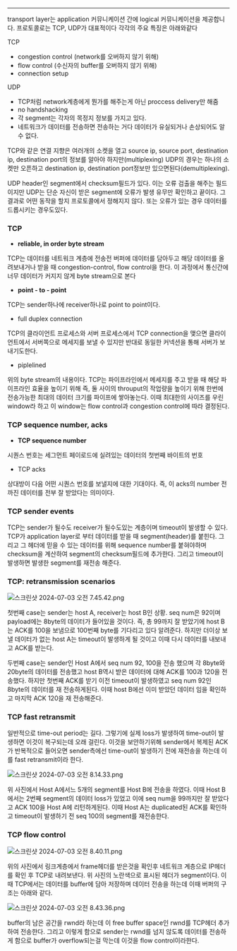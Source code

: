 ---

transport layer는 application 커뮤니케이션 간에 logical 커뮤니케이션을 제공합니다.
프로토콜로는 TCP, UDP가 대표적이다 각각의 주요 특징은 아래와같다

TCP

- congestion control (network를 오버하지 않기 위해)
- flow control (수신자의 buffer를 오버하지 않기 위해)
- connection setup

UDP

- TCP처럼 network계층에게 뭔가를 해주는게 아닌 proccess delivery만 해줌
- no handshacking
- 각 segment는 각자의 목정지 정보를 가지고 있다.
- 네트워크가 데이터를 전송하면 전송하는 거다 데이터가 유실되거나 손상되어도 알 수 없다.

TCP와 같은 연결 지향은 여러개의 소켓을 열고 source ip, source port, destination ip, destination port의 정보를 알아야 하지만(multiplexing) UDP의 경우는 하나의 소켓만 오픈하고 destination ip, destination port정보만 있으면된다(demultiplexing).

UDP header인 segment에서 checksum필드가 있다. 이는 오류 검출을 해주는 필드이지만 UDP는 단순 자신이 받은 segment에 오류가 발생 유무만 확인하고 끝이다. 그 결과로 어떤 동작을 할지 프로토콜에서 정해지지 않다. 또는 오류가 있는 경우 데이터를 드롭시키는 경우도있다.

### TCP

- **reliable, in order byte stream**

TCP는 데이터를 네트워크 계층에 전송전 버퍼에 데이터를 담아두고 해당 데이터를 올려보내거나 받을 때 congestion-control, flow control을 한다. 이 과정에서 통신간에 너무 데이터가 커지지 않게 byte stream으로 본다

- **point - to - point**

TCP는 sender하나에 receiver하나로 point to point이다.

- full duplex connection

TCP의 클라이언트 프로세스와 서버 프로세스에서 TCP connection을 맺으면 클라이언트에서 서버쪽으로 메세지를 보낼 수 있지만 반대로 동일한 커넥션을 통해 서버가 보내기도한다.

- piplelined

위의 byte stream의 내용이다. TCP는 파이프라인에서 메세지를 주고 받을 때 해당 파이프라인 효율을 높이기 위해 즉, 둘 사이의 throuput의 작업량을 높이기 위해 한번에 전송가능한 최대의 데이터 크기를 파이프에 쌓아놓는다. 이때 최대한의 사이즈를 우린 window라 하고 이 window는 flow control과 congestion control에 따라 결정된다.

### TCP sequence number, acks

- **TCP sequence number**

시퀀스 번호는 세그먼트 페이로드에 실려있는 데이터의 첫번째 바이트의 번호

- TCP acks

상대방이 다음 어떤 시퀀스 번호를 보낼지에 대한 기대이다. 즉, 이 acks의 number 전까진 데이터를 전부 잘 받았다는 의미이다.

### TCP sender events

TCP는 sender가 될수도 receiver가 될수도있는 계층이며 timeout이 발생할 수 있다.
TCP가 application layer로 부터 데이터를 받을 때 segment(header)를 붙힌다. 그리고 그 헤더에 믿을 수 있는 데이터를 위해 sequence number를 붙혀야하며 checksum을 계산하여 segment의 checksum필드에 추가한다. 그리고 timeout이 발생하면 발생한 segment를 재전송 해준다.

### TCP: retransmission scenarios

![스크린샷 2024-07-03 오전 7.45.42.png](https://prod-files-secure.s3.us-west-2.amazonaws.com/ad79c095-c62e-4268-8fe9-c9d202ae92f5/49cefaaf-85ba-4ba2-8e2d-233d713e97b2/%E1%84%89%E1%85%B3%E1%84%8F%E1%85%B3%E1%84%85%E1%85%B5%E1%86%AB%E1%84%89%E1%85%A3%E1%86%BA_2024-07-03_%E1%84%8B%E1%85%A9%E1%84%8C%E1%85%A5%E1%86%AB_7.45.42.png)

첫번째 case는 sender는 host A, receiver는 host B인 상황. seq num은 92이며 payload에는 8byte의 데이터가 들어있을 것이다. 즉, 총 99까지 잘 받았기에 host B 는 ACK를 100을 보냄으로 100번째 byte를 기다리고 있다 알려준다. 하지만 더이상 보낼 데이터가 없는 host A는 timeout이 발생하게 될 것이고 이때 다시 데이터를 내보내고 ACK를 받는다.

두번째 case는 sender인 Host A에서 seq num 92, 100을 전송 했으며 각 8byte와 20byte의 데이터를 전송했고 host B역시 받은 데이터에 대해 ACK를 100과 120을 전송했다. 하지만 첫번째 ACK를 받기 이전 timeout이 발생하였고 seq num 92인 8byte의 데이터를 재 전송하게된다. 이때 host B에선 이미 받았던 데이터 임을 확인하고 마지막 ACK 120을 재 전송해준다.

### TCP fast retransmit

일반적으로 time-out period는 길다. 그렇기에 실제 loss가 발생하여 time-out이 발생하면 이것이 복구되는데 오래 걸린다. 이것을 보안하기위해 sender에서 복제된 ACK가 반복적으로 들어오면 sender측에선 time-out이 발생하기 전에 재전송을 하는데 이를 fast retransmit이라 한다.

![스크린샷 2024-07-03 오전 8.14.33.png](https://prod-files-secure.s3.us-west-2.amazonaws.com/ad79c095-c62e-4268-8fe9-c9d202ae92f5/f2c400ab-0296-4105-ab69-459f060e1404/%E1%84%89%E1%85%B3%E1%84%8F%E1%85%B3%E1%84%85%E1%85%B5%E1%86%AB%E1%84%89%E1%85%A3%E1%86%BA_2024-07-03_%E1%84%8B%E1%85%A9%E1%84%8C%E1%85%A5%E1%86%AB_8.14.33.png)

위 사진에서 Host A에서느 5개의 segment를 Host B에 전송을 하였다. 이때 Host B에서는 2번째 segment의 데이터 loss가 있었고 이에 seq num을 99까지만 잘 받았다고 ACK 100을 Host A에 리턴하게된다. 이때 Host A는 duplicated된 ACK를 확인하고 timeout이 발생하기 전 seq 100의 segment를 재전송한다.

### TCP flow control

![스크린샷 2024-07-03 오전 8.40.11.png](https://prod-files-secure.s3.us-west-2.amazonaws.com/ad79c095-c62e-4268-8fe9-c9d202ae92f5/363f421a-5c39-4936-953f-ea395fe9f1b9/%E1%84%89%E1%85%B3%E1%84%8F%E1%85%B3%E1%84%85%E1%85%B5%E1%86%AB%E1%84%89%E1%85%A3%E1%86%BA_2024-07-03_%E1%84%8B%E1%85%A9%E1%84%8C%E1%85%A5%E1%86%AB_8.40.11.png)

위의 사진에서 링크계층에서 frame헤더를 받은것을 확인후 네트워크 계층으로 IP헤더를 확인 후 TCP로 내려보낸다. 위 사진의 노란색으로 표시된 헤더가 segment이다. 이때 TCP에서는 데이터를 buffer에 담아 저장하며 데이터 전송을 하는데 이때 버퍼의 구조는 아래와 같다.

![스크린샷 2024-07-03 오전 8.43.36.png](https://prod-files-secure.s3.us-west-2.amazonaws.com/ad79c095-c62e-4268-8fe9-c9d202ae92f5/309d36ec-f789-406c-8402-fc61b030a077/%E1%84%89%E1%85%B3%E1%84%8F%E1%85%B3%E1%84%85%E1%85%B5%E1%86%AB%E1%84%89%E1%85%A3%E1%86%BA_2024-07-03_%E1%84%8B%E1%85%A9%E1%84%8C%E1%85%A5%E1%86%AB_8.43.36.png)

buffer의 남은 공간을 rwnd라 하는데 이 free buffer space인 rwnd를 TCP헤더 추가하여 전송한다. 그리고 이렇게 함으로 sender는 rwnd를 넘지 않도록 데이터를 전송하게 함으로 buffer가 overflow되는걸 막는데 이것을 flow control이라한다.
